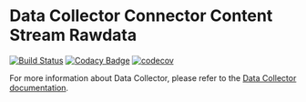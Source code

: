 # Data Collector Connector Content Stream Rawdata

[![Build Status](https://drone.prod-bip-ci.ssb.no/api/badges/statisticsnorway/data-collector-connector-content-stream-rawdata/status.svg)](https://drone.prod-bip-ci.ssb.no/statisticsnorway/data-collector-connector-content-stream-rawdata)
[![Codacy Badge](https://api.codacy.com/project/badge/Grade/19c7b49d1711437c9d1061fddf9a2220)](https://www.codacy.com/manual/oranheim/data-collector-connector-content-stream-rawdata?utm_source=github.com&amp;utm_medium=referral&amp;utm_content=statisticsnorway/data-collector-connector-content-stream-rawdata&amp;utm_campaign=Badge_Grade)
[![codecov](https://codecov.io/gh/statisticsnorway/data-collector-connector-content-stream-rawdata/branch/master/graph/badge.svg)](https://codecov.io/gh/statisticsnorway/data-collector-connector-content-stream-rawdata)

For more information about Data Collector, please refer to the [Data Collector documentation](https://github.com/statisticsnorway/data-collector-project).
